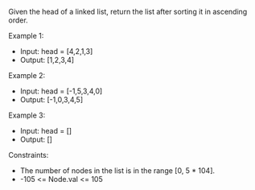Given the head of a linked list, return the list after sorting it in ascending order.

Example 1:


- Input: head = [4,2,1,3]
- Output: [1,2,3,4]

Example 2:
- Input: head = [-1,5,3,4,0]
- Output: [-1,0,3,4,5]

Example 3:
- Input: head = []
- Output: []

Constraints:
- The number of nodes in the list is in the range [0, 5 * 104].
- -105 <= Node.val <= 105
